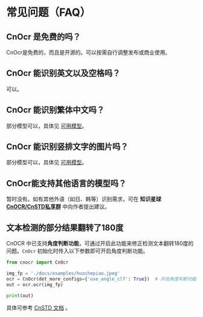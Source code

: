 # 常见问题（FAQ）

## CnOcr 是免费的吗？

CnOcr是免费的，而且是开源的。可以按需自行调整发布或商业使用。

## CnOcr 能识别英文以及空格吗？

可以。

## CnOcr 能识别繁体中文吗？

部分模型可以，具体见 [可用模型](models.md)。

## CnOcr 能识别竖排文字的图片吗？

部分模型可以，具体见 [可用模型](models.md)。

## CnOcr能支持其他语言的模型吗？

暂时没有。如有其他外语（如日、韩等）识别需求，可在 **知识星球** [**CnOCR/CnSTD私享群**](https://t.zsxq.com/FEYZRJQ) 中向作者提出建议。



## 文本检测的部分结果翻转了180度

CnOCR 中已支持**角度判断功能**，可通过开启此功能来修正检测文本翻转180度的问题。`CnOcr` 初始化时传入以下参数即可开启角度判断功能。

```python
from cnocr import CnOcr

img_fp = './docs/examples/huochepiao.jpeg'
ocr = CnOcr(det_more_configs={'use_angle_clf': True})  # 开启角度判断功能
out = ocr.ocr(img_fp)

print(out)
```

具体可参考 [CnSTD 文档](https://github.com/breezedeus/cnstd) 。
